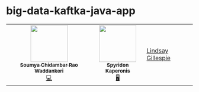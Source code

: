 # big-data-kaftka-java-app
<table>
  <tr>
   <td align="center"><a href="https://github.com/soumyarao28"><img src="https://avatars.githubusercontent.com/soumyarao28" width="100px;" alt=""/><br /><sub><b>Soumya Chidambar Rao Waddankeri</b></sub></a><br /><a href="https://github.com/soumyarao28" title="Code">💻</a></td>
   <td align="center"><a href="https://github.com/SpyridonKaperonis/"><img src="https://avatars.githubusercontent.com/spyridonkaperonis" width="100px;" alt=""/><br /><sub><b>Spyridon Kaperonis</b></sub></a><br /><a href="https://github.com/spyridonkaperonis" title="Code">🖥️</a></td>
    <td><a href="https://github.com/LinGill21">Lindsay Gillespie</a>
  </tr>
</table>

